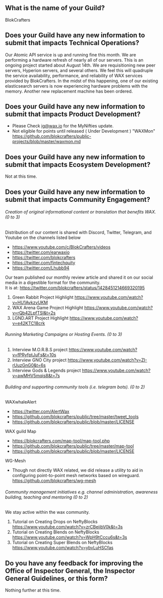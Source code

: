## What is the name of your Guild?

BlokCrafters

## Does your Guild have any new information to submit that impacts Technical Operations?

Our Atomic API service is up and running fine this month.
We are performing a hardware refresh of nearly all of our servers. This is an ongoing project started about August 14th.
We are requisitioning new peer servers, Hyperion servers, and several others. We feel this will quadruple the service availability,
performance, and reliability of WAX services provided by BlokCrafters.
In the midst of this happening, one of our existing elasticsearch servers is now experiencing
hardware problems with the memory. Another new replacement machine has been ordered.

## Does your Guild have any new information to submit that impacts Product Development?

+ Please Check ig@wax.io for the MyNifties update.
+ Not eligible for points until released ( Under Development ) "WAXMon"  
https://github.com/blokcrafters/public-projects/blob/master/waxmon.md

## Does your Guild have any new information to submit that impacts Ecosystem Development?

Not at this time.

## Does your Guild have any new information to submit that impacts Community Engagement?

###### Creation of original informational content or translation that benefits WAX. (0 to 3)
Distribution of our content is shared with Discord, Twitter, Telegram, and Youtube on the channels listed below
+ https://www.youtube.com/c/BlokCrafters/videos
+ https://twitter.com/earwaxio
+ https://twitter.com/blokcrafters
+ https://twitter.com/fintechquity
+ https://twitter.com/Lhubb94

Our team published our monthly review article and shared it on our social media in a digestible format for the community.  
It is at: https://twitter.com/blokcrafters/status/1428451214669320195

1. Green Rabbit Project Highlight
https://www.youtube.com/watch?v=HU1AvkzvUKM
1. WAX Arena Game Project Highlight 
https://www.youtube.com/watch?v=rQb42LpfTSI&t=2s
1. LGND.ART Project Highlight 
https://www.youtube.com/watch?v=e42KTC18crk

###### Running Marketing Campaigns or Hosting Events. (0 to 3)
1. Interview M.O.R.B.S project
https://www.youtube.com/watch?v=fPRyfptJuFs&t=10s
1. Interview GNO City project 
https://www.youtube.com/watch?v=ZI-rUuzGnG0&t=6s
1. Interview Gods & Legends project
https://www.youtube.com/watch?v=awMHV5mqis8&t=7s


###### Building and supporting community tools (i.e. telegram bots). (0 to 2)  
WAXwhaleAlert  
+ https://twitter.com/AlertWax
+ https://github.com/blokcrafters/public/tree/master/tweet_tools
+ https://github.com/blokcrafters/public/blob/master/LICENSE

WAX guild Map  
+ https://blokcrafters.com/map-tool/map-tool.php
+ https://github.com/blokcrafters/public/tree/master/map-tool
+ https://github.com/blokcrafters/public/blob/master/LICENSE

WG-Mesh  
+ Though not directly WAX related, we did release a utility to aid in configuring point-to-point mesh networks based on wireguard.  
https://github.com/blokcrafters/wg-mesh

###### Community management initiatives e.g. channel administration, awareness building, teaching and mentoring (0 to 2)

We stay active within the wax community.
1. Tutorial on Creating Drops on NeftyBlocks
https://www.youtube.com/watch?v=zrCBeiibV0k&t=3s 
1. Tutorial on Creating Blends on NeftyBlocks
https://www.youtube.com/watch?v=WpH9tCccu6s&t=3s
1. Tutorial on Creating Super Blends on NeftyBlocks
https://www.youtube.com/watch?v=ybvLuHSCfas


## Do you have any feedback for improving the Office of Inspector General, the Inspector General Guidelines, or this form?

Nothing further at this time.
